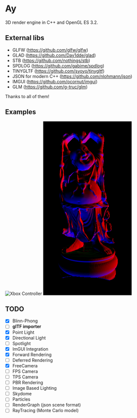 # Ay

3D render engine in C++ and OpenGL ES 3.2.

## External libs

- GLFW (https://github.com/glfw/glfw)
- GLAD (https://github.com/Dav1dde/glad)
- STB (https://github.com/nothings/stb)
- SPDLOG (https://github.com/gabime/spdlog)
- TINYGLTF (https://github.com/syoyo/tinygltf)
- JSON for modern C++ (https://github.com/nlohmann/json)
- IMGUI (https://github.com/ocornut/imgui)
- GLM (https://github.com/g-truc/glm)

Thanks to all of them!

## Examples

![Xbox Controller](images/xbox.gif)
![Buddha](images/buddha.png)

## TODO

- [X] Blinn-Phong
- [ ] **glTF importer**
- [X] Point Light
- [X] Directional Light
- [ ] Spotlight
- [X] ImGUI Integration
- [X] Forward Rendering
- [ ] Deferred Rendering
- [X] FreeCamera
- [ ] FPS Camera
- [ ] TPS Camera
- [ ] PBR Rendering
- [ ] Image Based Lighting
- [ ] Skydome
- [ ] Particles
- [ ] RenderGraph (json scene format)
- [ ] RayTracing (Monte Carlo model)
